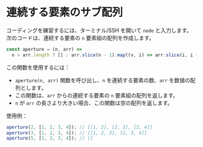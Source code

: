 # 連続する要素のサブ配列

コーディングを練習するには、ターミナル/SSH を開いて `node` と入力します。次のコードは、連続する要素の `n` 要素組の配列を作成します。

```js
const aperture = (n, arr) =>
  n > arr.length ? [] : arr.slice(n - 1).map((v, i) => arr.slice(i, i + n));
```

この関数を使用するには：

- `aperture(n, arr)` 関数を呼び出し、`n` を連続する要素の数、`arr` を数値の配列とします。
- この関数は、`arr` からの連続する要素の `n` 要素組の配列を返します。
- `n` が `arr` の長さより大きい場合、この関数は空の配列を返します。

使用例：

```js
aperture(2, [1, 2, 3, 4]); // [[1, 2], [2, 3], [3, 4]]
aperture(3, [1, 2, 3, 4]); // [[1, 2, 3], [2, 3, 4]]
aperture(5, [1, 2, 3, 4]); // []
```
